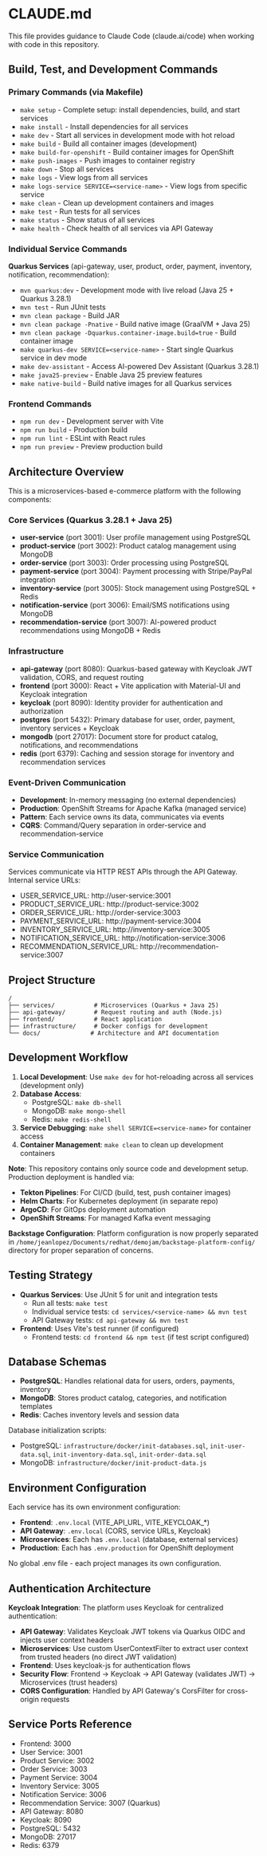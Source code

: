 # CLAUDE.md

This file provides guidance to Claude Code (claude.ai/code) when working with code in this repository.

## Build, Test, and Development Commands

### Primary Commands (via Makefile)
- `make setup` - Complete setup: install dependencies, build, and start services
- `make install` - Install dependencies for all services
- `make dev` - Start all services in development mode with hot reload
- `make build` - Build all container images (development)
- `make build-for-openshift` - Build container images for OpenShift
- `make push-images` - Push images to container registry
- `make down` - Stop all services
- `make logs` - View logs from all services
- `make logs-service SERVICE=<service-name>` - View logs from specific service
- `make clean` - Clean up development containers and images
- `make test` - Run tests for all services
- `make status` - Show status of all services
- `make health` - Check health of all services via API Gateway

### Individual Service Commands

**Quarkus Services** (api-gateway, user, product, order, payment, inventory, notification, recommendation):
- `mvn quarkus:dev` - Development mode with live reload (Java 25 + Quarkus 3.28.1)
- `mvn test` - Run JUnit tests
- `mvn clean package` - Build JAR
- `mvn clean package -Pnative` - Build native image (GraalVM + Java 25)
- `mvn clean package -Dquarkus.container-image.build=true` - Build container image
- `make quarkus-dev SERVICE=<service-name>` - Start single Quarkus service in dev mode
- `make dev-assistant` - Access AI-powered Dev Assistant (Quarkus 3.28.1)
- `make java25-preview` - Enable Java 25 preview features
- `make native-build` - Build native images for all Quarkus services

### Frontend Commands
- `npm run dev` - Development server with Vite
- `npm run build` - Production build
- `npm run lint` - ESLint with React rules
- `npm run preview` - Preview production build

## Architecture Overview

This is a microservices-based e-commerce platform with the following components:

### Core Services (Quarkus 3.28.1 + Java 25)
- **user-service** (port 3001): User profile management using PostgreSQL
- **product-service** (port 3002): Product catalog management using MongoDB
- **order-service** (port 3003): Order processing using PostgreSQL
- **payment-service** (port 3004): Payment processing with Stripe/PayPal integration
- **inventory-service** (port 3005): Stock management using PostgreSQL + Redis
- **notification-service** (port 3006): Email/SMS notifications using MongoDB
- **recommendation-service** (port 3007): AI-powered product recommendations using MongoDB + Redis

### Infrastructure
- **api-gateway** (port 8080): Quarkus-based gateway with Keycloak JWT validation, CORS, and request routing
- **frontend** (port 3000): React + Vite application with Material-UI and Keycloak integration
- **keycloak** (port 8090): Identity provider for authentication and authorization
- **postgres** (port 5432): Primary database for user, order, payment, inventory services + Keycloak
- **mongodb** (port 27017): Document store for product catalog, notifications, and recommendations
- **redis** (port 6379): Caching and session storage for inventory and recommendation services

### Event-Driven Communication
- **Development**: In-memory messaging (no external dependencies)
- **Production**: OpenShift Streams for Apache Kafka (managed service)
- **Pattern**: Each service owns its data, communicates via events
- **CQRS**: Command/Query separation in order-service and recommendation-service

### Service Communication
Services communicate via HTTP REST APIs through the API Gateway. Internal service URLs:
- USER_SERVICE_URL: http://user-service:3001
- PRODUCT_SERVICE_URL: http://product-service:3002
- ORDER_SERVICE_URL: http://order-service:3003
- PAYMENT_SERVICE_URL: http://payment-service:3004
- INVENTORY_SERVICE_URL: http://inventory-service:3005
- NOTIFICATION_SERVICE_URL: http://notification-service:3006
- RECOMMENDATION_SERVICE_URL: http://recommendation-service:3007

## Project Structure

```
/
├── services/           # Microservices (Quarkus + Java 25)
├── api-gateway/        # Request routing and auth (Node.js)
├── frontend/           # React application
├── infrastructure/     # Docker configs for development
└── docs/              # Architecture and API documentation
```

## Development Workflow

1. **Local Development**: Use `make dev` for hot-reloading across all services (development only)
2. **Database Access**: 
   - PostgreSQL: `make db-shell`
   - MongoDB: `make mongo-shell` 
   - Redis: `make redis-shell`
3. **Service Debugging**: `make shell SERVICE=<service-name>` for container access
4. **Container Management**: `make clean` to clean up development containers

**Note**: This repository contains only source code and development setup. Production deployment is handled via:
- **Tekton Pipelines**: For CI/CD (build, test, push container images)
- **Helm Charts**: For Kubernetes deployment (in separate repo)
- **ArgoCD**: For GitOps deployment automation
- **OpenShift Streams**: For managed Kafka event messaging

**Backstage Configuration**: Platform configuration is now properly separated in `/home/jeanlopez/Documents/redhat/demojam/backstage-platform-config/` directory for proper separation of concerns.

## Testing Strategy

- **Quarkus Services**: Use JUnit 5 for unit and integration tests
  - Run all tests: `make test`
  - Individual service tests: `cd services/<service-name> && mvn test`
  - API Gateway tests: `cd api-gateway && mvn test`
- **Frontend**: Uses Vite's test runner (if configured)
  - Frontend tests: `cd frontend && npm test` (if test script configured)

## Database Schemas

- **PostgreSQL**: Handles relational data for users, orders, payments, inventory
- **MongoDB**: Stores product catalog, categories, and notification templates
- **Redis**: Caches inventory levels and session data

Database initialization scripts:
- PostgreSQL: `infrastructure/docker/init-databases.sql`, `init-user-data.sql`, `init-inventory-data.sql`, `init-order-data.sql`
- MongoDB: `infrastructure/docker/init-product-data.js`

## Environment Configuration

Each service has its own environment configuration:
- **Frontend**: `.env.local` (VITE_API_URL, VITE_KEYCLOAK_*)
- **API Gateway**: `.env.local` (CORS, service URLs, Keycloak)
- **Microservices**: Each has `.env.local` (database, external services)
- **Production**: Each has `.env.production` for OpenShift deployment

No global .env file - each project manages its own configuration.

## Authentication Architecture

**Keycloak Integration**: The platform uses Keycloak for centralized authentication:
- **API Gateway**: Validates Keycloak JWT tokens via Quarkus OIDC and injects user context headers
- **Microservices**: Use custom UserContextFilter to extract user context from trusted headers (no direct JWT validation)
- **Frontend**: Uses keycloak-js for authentication flows
- **Security Flow**: Frontend → Keycloak → API Gateway (validates JWT) → Microservices (trust headers)
- **CORS Configuration**: Handled by API Gateway's CorsFilter for cross-origin requests

## Service Ports Reference

- Frontend: 3000
- User Service: 3001  
- Product Service: 3002
- Order Service: 3003
- Payment Service: 3004
- Inventory Service: 3005
- Notification Service: 3006
- Recommendation Service: 3007 (Quarkus)
- API Gateway: 8080
- Keycloak: 8090
- PostgreSQL: 5432
- MongoDB: 27017
- Redis: 6379